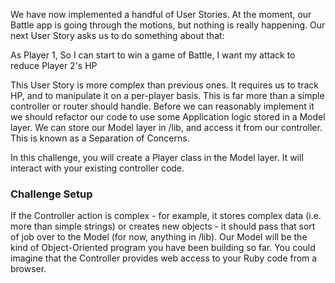 We have now implemented a handful of User Stories. At the moment, our Battle app is going through the motions, but nothing is really happening. Our next User Story asks us to do something about that:

As Player 1,
So I can start to win a game of Battle,
I want my attack to reduce Player 2's HP

This User Story is more complex than previous ones. It requires us to track HP, and to manipulate it on a per-player basis. This is far more than a simple controller or router should handle. Before we can reasonably implement it we should refactor our code to use some Application logic stored in a Model layer. We can store our Model layer in /lib, and access it from our controller. This is known as a Separation of Concerns.

In this challenge, you will create a Player class in the Model layer. It will interact with your existing controller code.

### Challenge Setup

If the Controller action is complex - for example, it stores complex data (i.e. more than simple strings) or creates new objects - it should pass that sort of job over to the Model (for now, anything in /lib). Our Model will be the kind of Object-Oriented program you have been building so far. You could imagine that the Controller provides web access to your Ruby code from a browser.